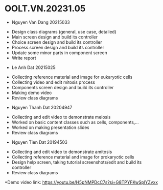 OOLT.VN.20231.05
==============================
* Nguyen Van Dang 20215033
- Design class diagrams (general, use case, detailed)
- Main screen design and build its controller
- Choice screen design and build its controller
- Process screen design and build its controller
- Update some minor parts in component screen
- Write report

* Le Anh Dat 20215025
- Collecting reference material and image for eukaryotic cells
- Collecting video and edit mitosis process
- Components screen design and build its controller 
- Making demo video
- Review class diagrams

* Nguyen Thanh Dat 20204947
- Collecting and edit video to demonstrate meiosis
- Worked on basic content classes such as cells, components,...
- Worked on making presentation slides
- Review class diagrams

* Nguyen Tien Dat 20194503
- Collecting and edit video to demonstrate amitosis
- Collecting reference material and image for prokaryotic cells
- Design help screen, taking tutorial screenshots/edit and build its controller
- Review class diagrams

*Demo video link: https://youtu.be/H5pNMPDcC7s?si=G8TPYFKwSplYZvxx

